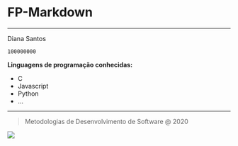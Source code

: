 # FP-Markdown

---

Diana Santos

	100000000

**Linguagens de programação conhecidas:**

* C
* Javascript
* Python
* ...

---
> Metodologias de Desenvolvimento de Software @ 2020

![](https://eduportugal.eu/wp-content/uploads/2017/08/eduportugal_ipleiria_n.jpg)






